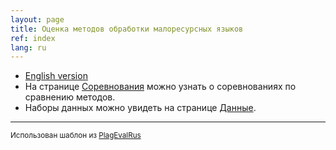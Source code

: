 ```yaml
---
layout: page
title: Оценка методов обработки малоресурсных языков
ref: index
lang: ru
---
```

* [English version](enindex)
* На странице [Соревнования](content/shared_tasks/index_shared_tasks.html) можно узнать о соревнованиях по сравнению методов.
* Наборы данных можно увидеть на странице [Данные](content/data/index_data.html).


---
<small>Использован шаблон из [PlagEvalRus](https://plagevalrus.github.io)</small>	

